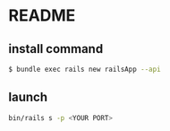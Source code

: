 # README

## install command

```bash
$ bundle exec rails new railsApp --api
```

## launch

```bash
bin/rails s -p <YOUR PORT>
```
